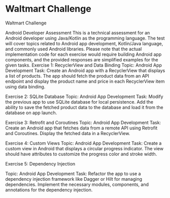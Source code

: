# Waltmart Challenge
Waltmart Challenge


Android Developer Assessment
This is a technical assessment for an Android developer using Java/Kotlin as the programming
language. The test will cover topics related to Android app development, Kotlin/Java language,
and commonly used Android libraries.
Please note that the actual implementation code for each exercise would require building
Android app components, and the provided responses are simplified examples for the given
tasks.
Exercise 1: RecyclerView and Data Binding
Topic: Android App Development
Task:
Create an Android app with a RecyclerView that displays a list of products. The app should fetch
the product data from an API endpoint and display the product name and price in each
RecyclerView item using data binding.

Exercise 2: SQLite Database
Topic: Android App Development
Task:
Modify the previous app to use SQLite database for local persistence. Add the ability to save the
fetched product data to the database and load it from the database on app launch.

Exercise 3: Retrofit and Coroutines
Topic: Android App Development
Task:
Create an Android app that fetches data from a remote API using Retrofit and Coroutines.
Display the fetched data in a RecyclerView.

Exercise 4: Custom Views
Topic: Android App Development
Task:
Create a custom view in Android that displays a circular progress indicator. The view should
have attributes to customize the progress color and stroke width.

Exercise 5: Dependency Injection

Topic: Android App Development
Task:
Refactor the app to use a dependency injection framework like Dagger or Hilt for managing
dependencies. Implement the necessary modules, components, and annotations for the
dependency injection.
